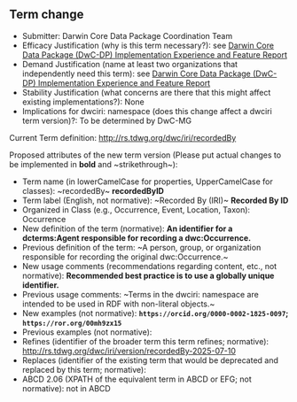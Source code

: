 ## Term change

* Submitter: Darwin Core Data Package Coordination Team
* Efficacy Justification (why is this term necessary?): see [Darwin Core Data Package (DwC-DP) Implementation Experience and Feature Report](https://gbif.github.io/dwc-dp/docs/dwc_dp_implementation_feature_reports.pdf)
* Demand Justification (name at least two organizations that independently need this term): see [Darwin Core Data Package (DwC-DP) Implementation Experience and Feature Report](https://gbif.github.io/dwc-dp/docs/dwc_dp_implementation_feature_reports.pdf)
* Stability Justification (what concerns are there that this might affect existing implementations?): None
* Implications for dwciri: namespace (does this change affect a dwciri term version)?: To be determined by DwC-MG

Current Term definition: http://rs.tdwg.org/dwc/iri/recordedBy

Proposed attributes of the new term version (Please put actual changes to be implemented in **bold** and ~strikethrough~):

* Term name (in lowerCamelCase for properties, UpperCamelCase for classes): ~recordedBy~ **recordedByID**
* Term label (English, not normative): ~Recorded By (IRI)~ **Recorded By ID**
* Organized in Class (e.g., Occurrence, Event, Location, Taxon): Occurrence
* New definition of the term (normative): **An identifier for a dcterms:Agent responsible for recording a dwc:Occurrence.**
* Previous definition of the term: ~A person, group, or organization responsible for recording the original dwc:Occurrence.~
* New usage comments (recommendations regarding content, etc., not normative): **Recommended best practice is to use a globally unique identifier.** 
* Previous usage comments: ~Terms in the dwciri: namespace are intended to be used in RDF with non-literal objects.~
* New examples (not normative): **`https://orcid.org/0000-0002-1825-0097`; `https://ror.org/00mh9zx15`**
* Previous examples (not normative): 
* Refines (identifier of the broader term this term refines; normative): http://rs.tdwg.org/dwc/iri/version/recordedBy-2025-07-10
* Replaces (identifier of the existing term that would be deprecated and replaced by this term; normative): 
* ABCD 2.06 (XPATH of the equivalent term in ABCD or EFG; not normative): not in ABCD
